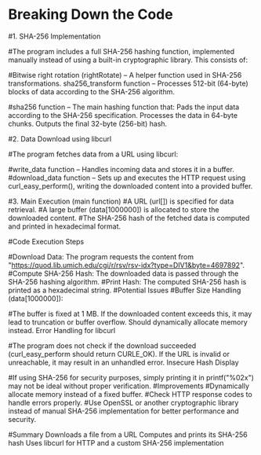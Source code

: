 # Breaking Down the Code

#1. SHA-256 Implementation

#The program includes a full SHA-256 hashing function, implemented manually instead of using a built-in cryptographic library. This consists of:

#Bitwise right rotation (rightRotate) – A helper function used in SHA-256 transformations.
sha256_transform function – Processes 512-bit (64-byte) blocks of data according to the SHA-256 algorithm.

#sha256 function – The main hashing function that:
Pads the input data according to the SHA-256 specification.
Processes the data in 64-byte chunks.
Outputs the final 32-byte (256-bit) hash.

#2. Data Download using libcurl

#The program fetches data from a URL using libcurl:

#write_data function – Handles incoming data and stores it in a buffer.
#download_data function – Sets up and executes the HTTP request using curl_easy_perform(), writing the downloaded content into a provided buffer.

#3. Main Execution (main function)
#A URL (url[]) is specified for data retrieval.
#A large buffer (data[1000000]) is allocated to store the downloaded content.
#The SHA-256 hash of the fetched data is computed and printed in hexadecimal format.

#Code Execution Steps

#Download Data: The program requests the content from "https://quod.lib.umich.edu/cgi/r/rsv/rsv-idx?type=DIV1&byte=4697892".
#Compute SHA-256 Hash: The downloaded data is passed through the SHA-256 hashing algorithm.
#Print Hash: The computed SHA-256 hash is printed as a hexadecimal string.
#Potential Issues
#Buffer Size Handling (data[1000000]):

#The buffer is fixed at 1 MB. If the downloaded content exceeds this, it may lead to truncation or buffer overflow.
Should dynamically allocate memory instead.
Error Handling for libcurl

#The program does not check if the download succeeded (curl_easy_perform should return CURLE_OK).
If the URL is invalid or unreachable, it may result in an unhandled error.
Insecure Hash Display

#If using SHA-256 for security purposes, simply printing it in printf("%02x") may not be ideal without proper verification.
#Improvements
#Dynamically allocate memory instead of a fixed buffer.
#Check HTTP response codes to handle errors properly.
#Use OpenSSL or another cryptographic library instead of manual SHA-256 implementation for better performance and security.

#Summary
Downloads a file from a URL
Computes and prints its SHA-256 hash
Uses libcurl for HTTP and a custom SHA-256 implementation
